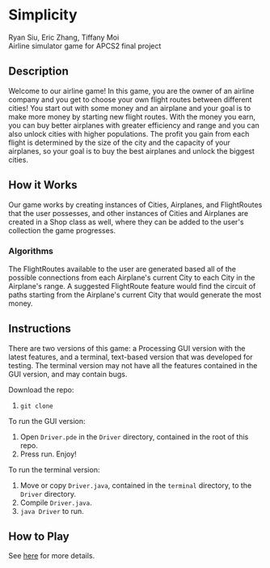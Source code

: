 # Simplicity
Ryan Siu, Eric Zhang, Tiffany Moi<br>
Airline simulator game for APCS2 final project

## Description
Welcome to our airline game! In this game, you are the owner of an airline company and you get to choose your own flight routes between different cities! You start out with some money and an airplane and your goal is to make more money by starting new flight routes. With the money you earn, you can buy better airplanes with greater efficiency and range and you can also unlock cities with higher populations. The profit you gain from each flight is determined by the size of the city and the capacity of your airplanes, so your goal is to buy the best airplanes and unlock the biggest cities. 

## How it Works
Our game works by creating instances of Cities, Airplanes, and FlightRoutes that the user possesses, and other instances of Cities and Airplanes are created in a Shop class as well, where they can be added to the user's collection the game progresses. 
### Algorithms
The FlightRoutes available to the user are generated based all of the possible connections from each Airplane's current City to each City in the Airplane's range. A suggested FlightRoute feature would find the circuit of paths starting from the Airplane's current City that would generate the most money.


## Instructions
There are two versions of this game: a Processing GUI version with the latest features, and a terminal, text-based version that was developed for testing. The terminal version may not have all the features contained in the GUI version, and may contain bugs.

Download the repo:
1. ```git clone```

To run the GUI version:
1. Open ```Driver.pde``` in the ```Driver``` directory, contained in the root of this repo.
2. Press run. Enjoy!

To run the terminal version:
1. Move or copy ```Driver.java```, contained in the ```terminal``` directory, to the ```Driver``` directory.
2. Compile ```Driver.java```.
3. ```java Driver``` to run.

## How to Play
See [here](https://github.com/siuryan/Simplicity/blob/master/Help.md) for more details.
